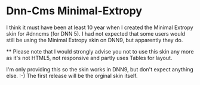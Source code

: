 # Dnn-Cms Minimal-Extropy
I think it must have been at least 10 year when I created the Minimal Extropy skin for #dnncms (for DNN 5).
I had not expected that some users would still be using the Minimal Extropy skin on DNN9, but apparently they do.

** Please note that I would strongly advise you not to use this skin any more as it's not HTML5, not responsive and partly uses Tables for layout.

I'm only providing this so the skin works in DNN9, but don't expect anything else. :-)
The first release will be the orginal skin itself.


